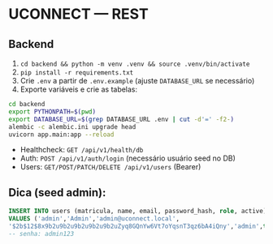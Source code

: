# UCONNECT — REST
## Backend
1) `cd backend && python -m venv .venv && source .venv/bin/activate`
2) `pip install -r requirements.txt`
3) Crie `.env` a partir de `.env.example` (ajuste `DATABASE_URL` se necessário)
4) Exporte variáveis e crie as tabelas:
```bash
cd backend
export PYTHONPATH=$(pwd)
export DATABASE_URL=$(grep DATABASE_URL .env | cut -d'=' -f2-)
alembic -c alembic.ini upgrade head
uvicorn app.main:app --reload
```
- Healthcheck: `GET /api/v1/health/db`
- Auth: `POST /api/v1/auth/login` (necessário usuário seed no DB)
- Users: `GET/POST/PATCH/DELETE /api/v1/users` (Bearer)

## Dica (seed admin):
```sql
INSERT INTO users (matricula, name, email, password_hash, role, active)
VALUES ('admin','Admin','admin@uconnect.local',
'$2b$12$8x9b2u9b2u9b2u9b2u9b2uZyq8GQnYw6Vt7oYqsnT3qz6bA4iQny','admin',true);
-- senha: admin123
```
